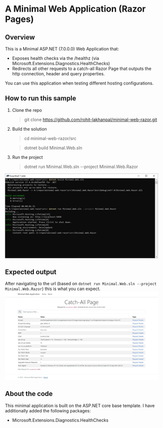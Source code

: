# A Minimal Web Application (Razor Pages)

## Overview
This is a Minimal ASP.NET (7.0.0.0) Web Application that:

- Exposes health checks via the /healthz (via Microsoft.Extensions.Diagnostics.HealthChecks)
- Redirects all other requests to a catch-all Razor Page that outputs the http connection, header and query properties.

You can use this application when testing different hosting configurations.

## How to run this sample
1. Clone the repo
    > git clone https://github.com/rohit-lakhanpal/minimal-web-razor.git

2. Build the solution
    > cd minimal-web-razor/src

    > dotnet build Minimal.Web.sln

3. Run the project
    > dotnet run Minimal.Web.sln --project Minimal.Web.Razor

![Run Output](docs/run.jpg)

## Expected output
After navigating to the url (based on `dotnet run Minimal.Web.sln --project Minimal.Web.Razor`) this is what you can expect.
![Previewt](docs/preview.jpg)

## About the code
This minimal application is built on the ASP.NET core base template. I have additionally added the following packages:
- Microsoft.Extensions.Diagnostics.HealthChecks